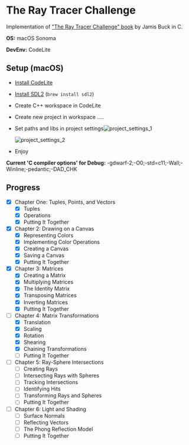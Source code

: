 # The Ray Tracer Challenge

Implementation of ["The Ray Tracer Challenge" book](https://pragprog.com/titles/jbtracer/the-ray-tracer-challenge/) by Jamis Buck in C.

**OS:** macOS Sonoma

**DevEnv:** CodeLite

## Setup (macOS)

- [Install CodeLite](https://codelite.org)

- [Install SDL2](https://formulae.brew.sh/formula/sdl2) (`brew install sdl2`)

- Create C++ workspace in CodeLite

- Create new project in workspace
  <img src="readme_assets/new_project.png" alt="new_project" style="zoom:20%;" />

- Set paths and libs in project settings<img src="readme_assets/proj_settings_1.png" alt="project_settings_1" />

  <img src="readme_assets/proj_settings_2.png" alt="project_settings_2" />

- Enjoy



**Current 'C compiler options' for Debug:** -gdwarf-2;-O0;-std=c11;-Wall;-Winline;-pedantic;-DAD_CHK



## Progress

- [x] Chapter One: Tuples, Points, and Vectors
  - [x] Tuples
  - [x] Operations
  - [x] Putting It Together
- [x] Chapter 2: Drawing on a Canvas
  - [x] Representing Colors
  - [x] Implementing Color Operations
  - [x] Creating a Canvas
  - [x] Saving a Canvas
  - [x] Putting It Together
- [x] Chapter 3: Matrices
  - [x] Creating a Matrix
  - [x] Multiplying Matrices
  - [x] The Identity Matrix
  - [x] Transposing Matrices
  - [x] Inverting Matrices
  - [x] Putting It Together
- [ ] Chapter 4: Matrix Transformations
  - [x] Translation
  - [x] Scaling
  - [x] Rotation
  - [x] Shearing
  - [x] Chaining Transformations
  - [ ] Putting It Together
- [ ] Chapter 5: Ray-Sphere Intersections
  - [ ] Creating Rays
  - [ ] Intersecting Rays with Spheres
  - [ ] Tracking Intersections
  - [ ] Identifying Hits
  - [ ] Transforming Rays and Spheres
  - [ ] Putting It Together
- [ ] Chapter 6: Light and Shading
  - [ ] Surface Normals
  - [ ] Reflecting Vectors
  - [ ] The Phong Reflection Model
  - [ ] Putting It Together